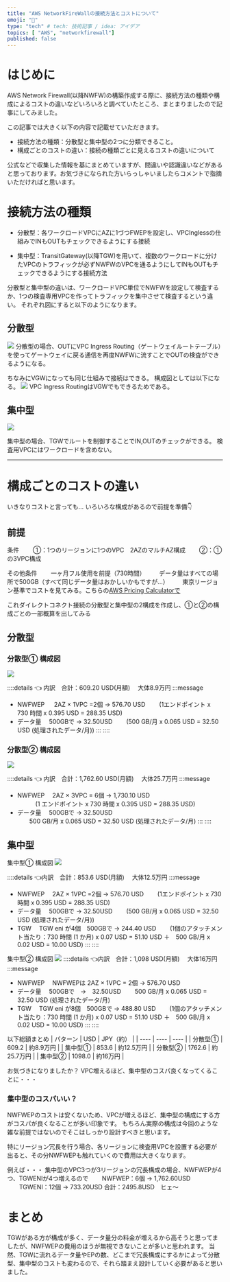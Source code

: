 ```yaml
---
title: "AWS NetworkFireWallの接続方法とコストについて"
emoji: "🙌"
type: "tech" # tech: 技術記事 / idea: アイデア
topics: [ "AWS", "networkfirewall"]
published: false
---
```



# はじめに
AWS Network Firewall(以降NWFW)の構築作成する際に、接続方法の種類や構成によるコストの違いなどいろいろと調べていたところ、まとまりましたので記事にしてみました。

この記事では大きく以下の内容で記載せていただきます。
- 接続方法の種類：分散型と集中型の2つに分類できること。
- 構成ごとのコストの違い：接続の種類ごとに見えるコストの違いについて

公式などで収集した情報を基にまとめていますが、間違いや認識違いなどがあると思っております。お気づきになられた方いらっしゃいましたらコメントで指摘いただければと思います。

# 接続方法の種類
- 分散型：各ワークロードVPCにAZに1づつFWEPを設定し、VPCInglessの仕組みでINもOUTもチェックできるようにする接続

- 集中型：TransitGateway(以降TGW)を用いて、複数のワークロードに分けたVPCのトラフィックが必ずNWFWのVPCを通るようにしてINもOUTもチェックできるようにする接続方法

分散型と集中型の違いは、ワークロードVPC単位でNWFWを設定して検査するか、1つの検査専用VPCを作ってトラフィックを集中させて検査するという違い。
それぞれ図にすると以下のようになります。

## 分散型
![](/images/nwfw-dispersion-igw.png)
分散型の場合、OUTにVPC Ingress Routing（ゲートウェイルートテーブル）を使ってゲートウェイに戻る通信を再度NWFWに流すことでOUTの検査ができるようになる。

ちなみにVGWになっても同じ仕組みで接続はできる。
構成図としては以下になる。
![](/images/nwfw-dispersion.png)
VPC Ingress RoutingはVGWでもできるためである。


## 集中型
![](/images/nwfw-concentration.png)

集中型の場合、TGWでルートを制御することでIN,OUTのチェックができる。
検査用VPCにはワークロードを含めない。


-----


# 構成ごとのコストの違い

いきなりコストと言っても…
いろいろな構成があるので前提を準備👇

## 前提
条件
　　①：1つのリージョンに1つのVPC　2AZのマルチAZ構成 
　　②：①の3VPC構成

その他条件
　　一ヶ月フル使用を前提（730時間）
　　データ量はすべての場所で500GB（すべて同じデータ量はおかしいかもですが…）
　　東京リージョン基準でコストを見てみる。こちらの[AWS Pricing Calculatorで](https://calculator.aws/#/)

これダイレクトコネクト接続の分散型と集中型の2構成を作成し、①と②の構成ごとの一部概算を出してみる

## 分散型
### 分散型① 構成図
![](/images/nwfw2dispersion1.png)

::::details 👈 内訳　合計：609.20 USD(月額) 　大体8.9万円 
:::message
- NWFWEP
　 2AZ × 1VPC =2個 → 576.70 USD
　　(1エンドポイント x 730 時間 x 0.395 USD = 288.35 USD)
- データ量
　500GBで → 32.50USD
　　(500 GB/月 x 0.065 USD = 32.50 USD (処理されたデータ/月))
:::
::::



### 分散型② 構成図
![](/images/nwfw2dispersion2.png)

::::details 👈 内訳　合計：1,762.60 USD(月額) 　大体25.7万円 
:::message
- NWFWEP
　2AZ × 3VPC = 6個 → 1,730.10 USD  
　　　(1 エンドポイント x 730 時間 x 0.395 USD = 288.35 USD)
- データ量
　500GBで → 32.50USD   
　　500 GB/月 x 0.065 USD = 32.50 USD (処理されたデータ/月)
:::
::::


## 集中型
集中型① 構成図
![](/images/nwfw2conectiration3.png)

::::details 👈内訳　合計：853.6 USD(月額) 　大体12.5万円 
:::message
- NWFWEP
　2AZ × 1VPC =2個 → 576.70 USD
　　(1エンドポイント x 730 時間 x 0.395 USD = 288.35 USD)
- データ量
　500GBで → 32.50USD
　　(500 GB/月 x 0.065 USD = 32.50 USD (処理されたデータ/月))
- TGW
　TGW eni が4個　500GBで → 244.40 USD
　　(1個のアタッチメント当たり：730 時間 (1 か月) x 0.07 USD = 51.10 USD ＋　500 GB/月 x 0.02 USD = 10.00 USD)
:::
::::



集中型② 構成図
![](/images/nwfw2conectiration4.png)
::::details 👈内訳　合計：1,098 USD(月額) 　大体16万円 
:::message
- NWFWEP
　NWFWEPは 2AZ × 1VPC = 2個 → 576.70 USD
- データ量
　500GBで　→　32.50USD
　　500 GB/月 x 0.065 USD = 32.50 USD (処理されたデータ/月)
- TGW
　TGW eni が8個　500GBで → 488.80 USD
　　(1個のアタッチメント当たり：730 時間 (1 か月) x 0.07 USD = 51.10 USD ＋　500 GB/月 x 0.02 USD = 10.00 USD)
:::
::::


以下総額まとめ
| パターン | USD | JPY（約） |
| ---- | ---- | ---- |
| 分散型① | 609.2 | 約8.9万円 |
| 集中型① | 853.6 | 約12.5万円 |
| 分散型② | 1762.6 | 約25.7万円 |
| 集中型② | 1098.0 | 約16万円 |

お気づきになりましたか？
VPC増えるほど、集中型のコスパ良くなってくることに・・・


### 集中型のコスパいい？
NWFWEPのコストは安くないため、VPCが増えるほど、集中型の構成にする方がコスパが良くなることが多い印象です。
もちろん実際の構成は今回のような雑な前提ではないのでそこはしっかり設計すべきと思います。

特にリージョン冗長を行う場合、各リージョンに検査用VPCを設置する必要が出ると、その分NWFWEPも触れていくので費用は大きくなります。

例えば・・・
集中型のVPC3つが3リージョンの冗長構成の場合、NWFWEPが4つ、TGWENIが4つ増えるので
　　NWFWEP：6個 → 1,762.60USD
　　TGWENI：12個 → 733.20USD
合計：2495.8USD　ヒェ〜

# まとめ
TGWがある方が構成が多く、データ量分の料金が増えるから高そうと思ってましたが、NWFWEPの費用のほうが無視できないことが多いと思われます。
当然、TGWに流れるデータ量やEPの数、どこまで冗長構成にするかによって分散型、集中型のコストも変わるので、それら踏まえ設計していく必要があると思いました。
